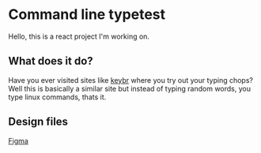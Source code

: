# Command line typetest

Hello, this is a react project I'm working on.

## What does it do?

Have you ever visited sites like [keybr](https://www.keybr.com/) where you try out your typing chops? Well this is basically a similar site but instead of typing random words, you type linux commands, thats it.

## Design files

[Figma](https://www.figma.com/file/PsJOhLtkt6nZguOygFJ0vh/command-typetest?node-id=0%3A1)
